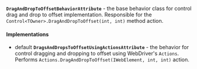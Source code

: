 **`DragAndDropToOffsetBehaviorAttribute`** - the base behavior class for control drag and drop to offset implementation.
Responsible for the `Control<TOwner>.DragAndDropToOffset(int, int)` method action.

#### Implementations

- <span class="label label-primary">default</span> **`DragsAndDropsToOffsetUsingActionsAttribute`** -
  the behavior for control dragging and dropping to offset using WebDriver's `Actions`.
  Performs `Actions.DragAndDropToOffset(IWebElement, int, int)` action.